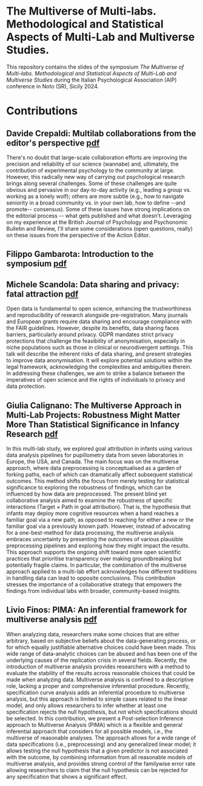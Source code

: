 # The Multiverse of Multi-labs. Methodological and Statistical Aspects of Multi-Lab and Multiverse Studies.

This repository contains the slides of the symposium *The Multiverse of Multi-labs. Methodological and Statistical Aspects of Multi-Lab and Multiverse Studies* during the Italian Psychological Association (AIP) conference in Noto (SR), Sicily 2024.

# Contributions

## Davide Crepaldi: Multilab collaborations from the editor's perspective [pdf](crepaldi.pdf)

There's no doubt that large-scale collaboration efforts are improving the precision and reliability of our science (wannabe) and, ultimately, the contribution of experimental psychology to the community at large. However, this radically new way of carrying out psychological research brings along several challenges. Some of these challenges are quite obvious and pervasive in our day-to-day activity (e.g., leading a group vs. working as a lonely wolf); others are more subtle (e.g., how to navigate seniority in a broad community vs. in your own lab, how to define --and promote-- consensus). Some of these issues have strong implications on the editorial process -- what gets published and what doesn't. Leveraging on my experience at the British Journal of Psychology and Psychonomic Bulletin and Review, I'll share some considerations (open questions, really) on these issues from the perspective of the Action Editor.

## Filippo Gambarota: Introduction to the symposium [pdf](gambarota.pdf)

## Michele Scandola: Data sharing and privacy: fatal attraction [pdf](scandola.pdf)

Open data is fundamental to open science, enhancing the trustworthiness and reproducibility of research alongside pre-registration. Many journals and European grants require data sharing and encourage compliance with the FAIR guidelines. However, despite its benefits, data sharing faces barriers, particularly around privacy. GDPR mandates strict privacy protections that challenge the feasibility of anonymisation, especially in niche populations such as those in clinical or neurodivergent settings. This talk will describe the inherent risks of data sharing, and present strategies to improve data anonymisation. It will explore potential solutions within the legal framework, acknowledging the complexities and ambiguities therein. In addressing these challenges, we aim to strike a balance between the imperatives of open science and the rights of individuals to privacy and data protection.

## Giulia Calignano: The Multiverse Approach in Multi-Lab Projects: Robustness Might Matter More Than Statistical Significance in Infancy Research [pdf](calignano.pdf)

In this multi-lab study, we explored goal attribution in infants using various data analysis pipelines for pupillometry data from seven laboratories in Europe, the USA, and Canada. The main focus was on the multiverse approach, where data preprocessing is conceptualised as a garden of forking paths, each of which can dramatically affect subsequent statistical outcomes. This method shifts the focus from merely testing for statistical significance to exploring the robustness of findings, which can be influenced by how data are preprocessed. The present blind yet collaborative analysis aimed to examine the robustness of specific interactions (Target × Path in goal attribution). That is, the hypothesis that infants may deploy more cognitive resources when a hand reaches a familiar goal via a new path, as opposed to reaching for either a new or the familiar goal via a previously known path. However, instead of advocating for a one-best-method for data processing, the multiverse analysis embraces uncertainty by presenting the outcomes of various plausible preprocessing pipelines and exploring how they might impact the results. This approach supports the ongoing shift toward more open scientific practices that prioritise transparency over making groundbreaking but potentially fragile claims. In particular, the combination of the multiverse approach applied to a multi-lab effort acknowledges how different traditions in handling data can lead to opposite conclusions. This contribution stresses the importance of a collaborative strategy that empowers the findings from individual labs with broader, community-based insights.

## Livio Finos: PIMA: An inferential framework for multiverse analysis [pdf](finos.pdf)

When analyzing data, researchers make some choices that are either arbitrary, based on subjective beliefs about the data-generating process, or for which equally justifiable alternative choices could have been made. This wide range of data-analytic choices can be abused and has been one of the underlying causes of the replication crisis in several fields. Recently, the introduction of multiverse analysis provides researchers with a method to evaluate the stability of the results across reasonable choices that could be made when analyzing data. Multiverse analysis is confined to a descriptive role, lacking a proper and comprehensive inferential procedure. Recently, specification curve analysis adds an inferential procedure to multiverse analysis, but this approach is limited to simple cases related to the linear model, and only allows researchers to infer whether at least one specification rejects the null hypothesis, but not which specifications should be selected. In this contribution, we present a Post-selection Inference approach to Multiverse Analysis (PIMA) which is a flexible and general inferential approach that considers for all possible models, i.e., the multiverse of reasonable analyses. The approach allows for a wide range of data specifications (i.e., preprocessing) and any generalized linear model; it allows testing the null hypothesis that a given predictor is not associated with the outcome, by combining information from all reasonable models of multiverse analysis, and provides strong control of the familywise error rate allowing researchers to claim that the null hypothesis can be rejected for any specification that shows a significant effect.
